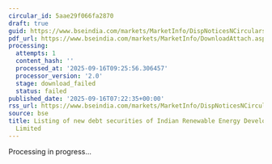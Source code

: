 ```yaml
---
circular_id: 5aae29f066fa2870
draft: true
guid: https://www.bseindia.com/markets/MarketInfo/DispNoticesNCirculars.aspx?Noticeid={434A3A1B-1C79-448B-8030-963A6B708E92}&noticeno=20250916-1&dt=09/16/2025&icount=1&totcount=16&flag=0
pdf_url: https://www.bseindia.com/markets/MarketInfo/DownloadAttach.aspx?id=20250916-1&attachedId=
processing:
  attempts: 1
  content_hash: ''
  processed_at: '2025-09-16T09:25:56.306457'
  processor_version: '2.0'
  stage: download_failed
  status: failed
published_date: '2025-09-16T07:22:35+00:00'
rss_url: https://www.bseindia.com/markets/MarketInfo/DispNoticesNCirculars.aspx?Noticeid={434A3A1B-1C79-448B-8030-963A6B708E92}&noticeno=20250916-1&dt=09/16/2025&icount=1&totcount=16&flag=0
source: bse
title: Listing of new debt securities of Indian Renewable Energy Development Agency
  Limited
---
```


Processing in progress...